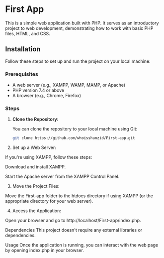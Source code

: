# First App

This is a simple web application built with PHP. It serves as an introductory project to web development, demonstrating how to work with basic PHP files, HTML, and CSS.

## Installation

Follow these steps to set up and run the project on your local machine:

### Prerequisites

- A web server (e.g., XAMPP, WAMP, MAMP, or Apache)
- PHP version 7.4 or above
- A browser (e.g., Chrome, Firefox)

### Steps

1. **Clone the Repository:**

   You can clone the repository to your local machine using Git:

   ```bash
   git clone https://github.com/whoisshanzid/First-app.git
2. Set up a Web Server:

If you're using XAMPP, follow these steps:

Download and install XAMPP.

Start the Apache server from the XAMPP Control Panel.

3. Move the Project Files:

Move the First-app folder to the htdocs directory if using XAMPP (or the appropriate directory for your web server).

4. Access the Application:

Open your browser and go to http://localhost/First-app/index.php.

Dependencies
This project doesn't require any external libraries or dependencies.

Usage
Once the application is running, you can interact with the web page by opening index.php in your browser.
